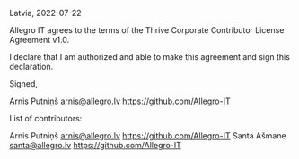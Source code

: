 Latvia, 2022-07-22

Allegro IT agrees to the terms of the Thrive Corporate Contributor License
Agreement v1.0.

I declare that I am authorized and able to make this agreement and sign this
declaration.

Signed,

Arnis Putniņš arnis@allegro.lv https://github.com/Allegro-IT

List of contributors:

Arnis Putniņš arnis@allegro.lv https://github.com/Allegro-IT
Santa Ašmane santa@allegro.lv https://github.com/Allegro-IT
